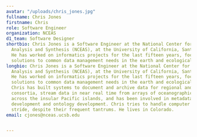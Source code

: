 ```yaml
---
avatar: "/uploads/chris_jones.jpg"
fullname: Chris Jones
firstname: Chris
role: Software Engineer
organization: NCEAS
d1_team: Software Designer
shortbio: Chris Jones is a Software Engineer at the National Center for Ecological
  Analysis and Synthesis (NCEAS), at the University of California, Santa Barbara.
  He has worked on informatics projects for the last fifteen years, focusing on generic
  solutions to common data management needs in the earth and ecological sciences.
longbio: Chris Jones is a Software Engineer at the National Center for Ecological
  Analysis and Synthesis (NCEAS), at the University of California, Santa Barbara.
  He has worked on informatics projects for the last fifteen years, focusing on generic
  solutions to common data management needs in the earth and ecological sciences.
  Chris has built systems to document and archive data for regional and international
  consortia, stream data in near real time from arrays of oceanographic sensors deployed
  across the insular Pacific islands, and has been involved in metadata standards
  development and ontology development. Chris tries to handle computer systems in
  stride, despite their frequent tantrums. He lives in Colorado.
email: cjones@nceas.ucsb.edu


---
```

